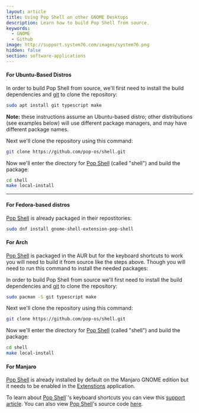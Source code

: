 ```yaml
---
layout: article
title: Using Pop Shell on other GNOME Desktops
description: Learn how to build Pop Shell from source.
keywords:
  - GNOME
  - Github
image: http://support.system76.com/images/system76.png
hidden: false
section: software-applications
---
```


#### For Ubuntu-Based Distros

In order to build Pop Shell from source, we'll first need to install the build dependencies and <u>git</u> to clone the repository:

```bash
sudo apt install git typescript make
```

**Note:** these instructions assume an Ubuntu-based distro; other distributions (see examples below) will use different package managers, and may have different package names.

Next we'll clone the repository using this command:

```bash
git clone https://github.com/pop-os/shell.git
```

Now we'll enter the directory for <u>Pop Shell</u> (called "shell") and build the package:

```bash
cd shell
make local-install
```

---

#### For Fedora-based distros 

<u>Pop Shell</u> is already packaged in their repostitories:

```bash
sudo dnf install gnome-shell-extension-pop-shell
```

#### For Arch

<u>Pop Shell</u> is packaged in the AUR but for the keyboard shortcuts to work you will need to build it from source like the steps above. Though you will need to run this command to install the needed packages:

In order to build Pop Shell from source we'll first need to install the build dependencies and <u>git</u> to clone the repository:

```bash
sudo pacman -S git typescript make
```

Next we'll clone the repository using this command:

```bash
git clone https://github.com/pop-os/shell.git
```

Now we'll enter the directory for <u>Pop Shell</u> (called "shell") and build the package:

```bash
cd shell
make local-install
```

#### For Manjaro 

<u>Pop Shell</u> is already installed by default on the Manjaro GNOME edition but it needs to be enabled in the <u>Extenstions</u> application.

To learn about <u>Pop Shell</u>`'s keyboard shortcuts you can view this [support article](/articles/pop-keyboard-shortcuts/). You can also view <u>Pop Shell</u>'s source code [here](https://github.com/pop-os/shell).
